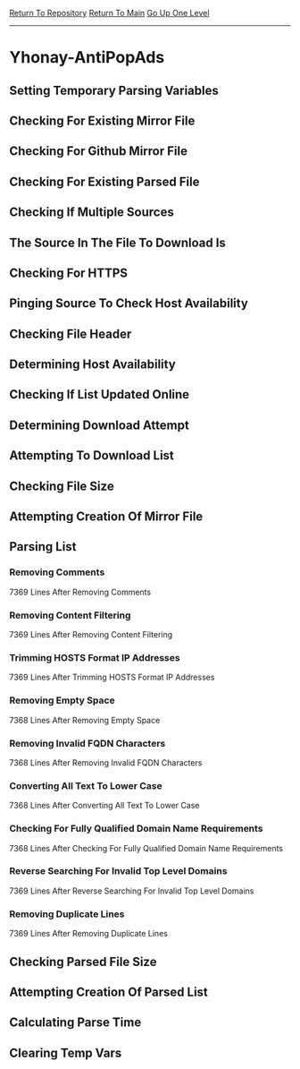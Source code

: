 [Return To Repository](https://github.com/deathbybandaid/piholeparser/)
[Return To Main](https://github.com/deathbybandaid/piholeparser/blob/master/RecentRunLogs/Mainlog.md)
[Go Up One Level](https://github.com/deathbybandaid/piholeparser/blob/master/RecentRunLogs/TopLevelScripts/30-Processing-External-Blacklists.md)
____________________________________
# Yhonay-AntiPopAds
## Setting Temporary Parsing Variables
## Checking For Existing Mirror File
## Checking For Github Mirror File
## Checking For Existing Parsed File
## Checking If Multiple Sources
## The Source In The File To Download Is
## Checking For HTTPS
## Pinging Source To Check Host Availability
## Checking File Header
## Determining Host Availability
## Checking If List Updated Online
## Determining Download Attempt
## Attempting To Download List
## Checking File Size
## Attempting Creation Of Mirror File
## Parsing List
### Removing Comments
7369 Lines After Removing Comments
### Removing Content Filtering
7369 Lines After Removing Content Filtering
### Trimming HOSTS Format IP Addresses
7369 Lines After Trimming HOSTS Format IP Addresses
### Removing Empty Space
7368 Lines After Removing Empty Space
### Removing Invalid FQDN Characters
7368 Lines After Removing Invalid FQDN Characters
### Converting All Text To Lower Case
7368 Lines After Converting All Text To Lower Case
### Checking For Fully Qualified Domain Name Requirements
7368 Lines After Checking For Fully Qualified Domain Name Requirements
### Reverse Searching For Invalid Top Level Domains
7369 Lines After Reverse Searching For Invalid Top Level Domains
### Removing Duplicate Lines
7369 Lines After Removing Duplicate Lines
## Checking Parsed File Size
## Attempting Creation Of Parsed List
## Calculating Parse Time
## Clearing Temp Vars
